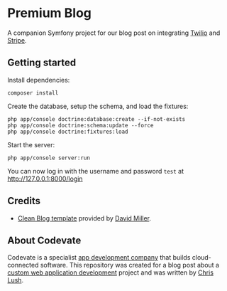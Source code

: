 # Premium Blog

A companion Symfony project for our blog post on integrating [Twilio](https://twilio.com/) and [Stripe](https://stripe.com/).

## Getting started

Install dependencies:

```
composer install
```

Create the database, setup the schema, and load the fixtures:

```
php app/console doctrine:database:create --if-not-exists
php app/console doctrine:schema:update --force
php app/console doctrine:fixtures:load
```

Start the server:

```
php app/console server:run
```

You can now log in with the username and password `test` at http://127.0.0.1:8000/login

## Credits

- [Clean Blog template](https://startbootstrap.com/template-overviews/clean-blog/) provided by [David Miller](http://davidmiller.io/).

## About Codevate
Codevate is a specialist [app development company](https://www.codevate.com/) that builds cloud-connected software. This repository was created for a blog post about a [custom web application development](https://www.codevate.com/services/web-development) project and was written by [Chris Lush](https://github.com/lushc).
